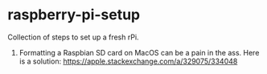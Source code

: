 # raspberry-pi-setup

Collection of steps to set up a fresh rPi.

1) Formatting a Raspbian SD card on MacOS can be a pain in the ass. Here is a solution: https://apple.stackexchange.com/a/329075/334048

